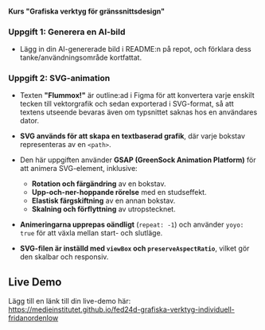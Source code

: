 #### Kurs "Grafiska verktyg för gränssnittsdesign"

### Uppgift 1: Generera en AI-bild

- Lägg in din AI-genererade bild i README:n på repot, och förklara dess tanke/användningsområde kortfattat.

### Uppgift 2: SVG-animation

- Texten **"Flummox!"** är outline:ad i Figma för att konvertera varje enskilt tecken till vektorgrafik och sedan exporterad i SVG-format, så att textens utseende bevaras även om typsnittet saknas hos en användares dator.

- **SVG används för att skapa en textbaserad grafik**, där varje bokstav representeras av en `<path>`.
- Den här uppgiften använder **GSAP (GreenSock Animation Platform)** för att animera SVG-element, inklusive:
  - **Rotation och färgändring** av en bokstav.
  - **Upp-och-ner-hoppande rörelse** med en studseffekt.
  - **Elastisk färgskiftning** av en annan bokstav.
  - **Skalning och förflyttning** av utropstecknet.
- **Animeringarna upprepas oändligt** (`repeat: -1`) och använder `yoyo: true` för att växla mellan start- och slutläge.
- **SVG-filen är inställd med `viewBox` och `preserveAspectRatio`**, vilket gör den skalbar och responsiv.

## Live Demo

Lägg till en länk till din live-demo här:
https://medieinstitutet.github.io/fed24d-grafiska-verktyg-individuell-fridanordenlow
